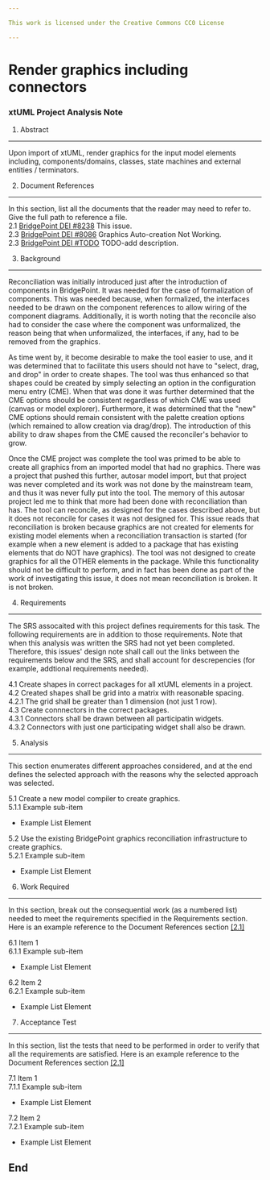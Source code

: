 ```yaml
---

This work is licensed under the Creative Commons CC0 License

---
```


# Render graphics including connectors
### xtUML Project Analysis Note

1. Abstract
-----------
Upon import of xtUML, render graphics for the input model elements including, components/domains, classes, state machines and external entities / terminators.

2. Document References
----------------------
In this section, list all the documents that the reader may need to refer to.
Give the full path to reference a file.  
<a id="2.1"></a>2.1 [BridgePoint DEI #8238](https://support.onefact.net/redmine/issues/8238) This issue.  
<a id="2.2"></a>2.3 [BridgePoint DEI #8086](https://support.onefact.net/redmine/issues/8086) Graphics Auto-creation Not Working.  
<a id="2.3"></a>2.3 [BridgePoint DEI #TODO](https://support.onefact.net/redmine/issues/TODO) TODO-add description.  

3. Background
-------------
Reconciliation was initially introduced just after the introduction of components in BridgePoint. 
It was needed for the case of formalization of components. This was needed because, when formalized, 
the interfaces needed to be drawn on the component references to allow wiring of the component diagrams. 
Additionally, it is worth noting that the reconcile also had to consider the case where the component was 
unformalized, the reason being that when unformalized, the interfaces, if any, had to be removed from the 
graphics.

As time went by, it become desirable to make the tool easier to use, and it was determined that to 
facilitate this users should not have to "select, drag, and drop" in order to create shapes. The tool was 
thus enhanced so that shapes could be created by simply selecting an option in the configuration menu entry (CME). 
When that was done it was further determined that the CME options should be consistent regardless of which CME was 
used (canvas or model explorer). Furthermore, it was determined that the "new" CME options should remain consistent 
with the palette creation options (which remained to allow creation via drag/drop). The introduction of this ability to 
draw shapes from the CME caused the reconciler's behavior to grow.

Once the CME project was complete the tool was primed to be able to create all graphics from an imported model that 
had no graphics. There was a project that pushed this further, autosar model import, but that project was never 
completed and its work was not done by the mainstream team, and thus it was never fully put into the tool. The memory 
of this autosar project led me to think that more had been done with reconciliation than has. The tool can reconcile, 
as designed for the cases described above, but it does not reconcile for cases it was not designed for. This issue 
reads that reconciliation is broken because graphics are not created for elements for existing model elements when a 
reconciliation transaction is started (for example when a new element is added to a package that has existing elements 
that do NOT have graphics). The tool was not designed to create graphics for all the OTHER elements in the package. While 
this functionality should not be difficult to perform, and in fact has been done as part of the work of investigating this 
issue, it does not mean reconciliation is broken. It is not broken.

4. Requirements
---------------
The SRS assocaited with this project defines requirements for this task. The following requirements are in 
addition to those requirements. Note that when this analysis was written the SRS had not yet been completed. Therefore, this 
issues' design note shall call out the links between the requirements below and the SRS, and shall account for descrepencies 
(for example, addtional requirements needed).

4.1 Create shapes in correct packages for all xtUML elements in a project.  
4.2 Created shapes shall be grid into a matrix with reasonable spacing.  
4.2.1 The grid shall be greater than 1 dimension (not just 1 row).  
4.3 Create connnectors in the correct packages.  
4.3.1 Connectors shall be drawn between all participatin widgets.  
4.3.2 Connectors with just one participating widget shall also be drawn.  


5. Analysis
-----------
This section enumerates different approaches considered, and at the end defines the selected 
approach with the reasons why the selected approach was selected.  

5.1 Create a new model compiler to create graphics.  
5.1.1 Example sub-item
* Example List Element

5.2 Use the existing BridgePoint graphics reconciliation infrastructure to create graphics.  
5.2.1 Example sub-item
* Example List Element

6. Work Required
----------------
In this section, break out the consequential work (as a numbered list) needed
to meet the requirements specified in the Requirements section. Here is an example reference to the Document References section [[2.1]](#2.1)

6.1 Item 1  
6.1.1 Example sub-item
* Example List Element

6.2 Item 2  
6.2.1 Example sub-item
* Example List Element

7. Acceptance Test
------------------
In this section, list the tests that need to be performed in order to
verify that all the requirements are satisfied. Here is an example reference to the Document References section [[2.1]](#2.1)

7.1 Item 1  
7.1.1 Example sub-item
* Example List Element

7.2 Item 2  
7.2.1 Example sub-item
* Example List Element

End
---

